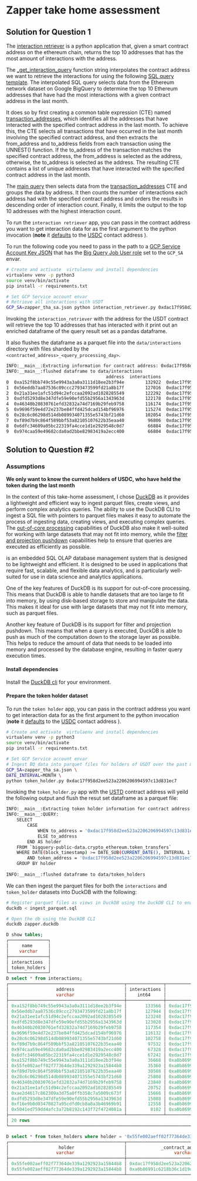 # Zapper take home assessment

## Solution for Question 1

The [interaction retriever](interaction_retriever.py) is a python application that, given a smart contract address on the ethereum chain, returns the top 10 addresses that has the most amount of interactions with the address. 

The [_get_interaction_query](interaction_retriever.py#L15) function string interpolates the contract address we want to retrieve the interactions for using the following [SQL query template](interaction_retriever.py#L24). The interpolated SQL query selects data from the Ethereum network dataset on Google BigQuery to determine the top 10 Ethereum addresses that have had the most interactions with a given contract address in the last month.

It does so by first creating a common table expression (CTE) named [transaction_addresses](interaction_retriever.py#L24), which identifies all the addresses that have interacted with the specified contract address in the last month. To achieve this, the CTE selects all transactions that have occurred in the last month involving the specified contract address, and then extracts the from_address and to_address fields from each transaction using the UNNEST() function. If the to_address of the transaction matches the specified contract address, the from_address is selected as the address, otherwise, the to_address is selected as the address. The resulting CTE contains a list of unique addresses that have interacted with the specified contract address in the last month.

The [main query](interaction_retriever.py#L36) then selects data from the [transaction_addresses](interaction_retriever.py#L24) CTE and groups the data by address. It then counts the number of interactions each address had with the specified contract address and orders the results in descending order of interaction count. Finally, it limits the output to the top 10 addresses with the highest interaction count.

To run the `interaction retriever` app, you can pass in the contract address you want to get interaction data for as the first argument to the python invocation (**note** it [defaults](interaction_retriever.py#L51) to the [USDC](https://etherscan.io/token/0xa0b86991c6218b36c1d19d4a2e9eb0ce3606eb48) contact address ). 

To run the following code you need to pass in the path to a [GCP Service Account Key JSON](https://cloud.google.com/iam/docs/keys-create-delete) that has the [Big Query Job User role](https://cloud.google.com/iam/docs/understanding-roles#bigquery.jobUser) set to the `GCP_SA` envar.

```sh
# Create and activate  virtulaenv and install dependencies
virtualenv venv -p python3
source venv/bin/activate 
pip install -r requirements.txt

# Set GCP Service account envar
# Retrieve all interactions with USDT
GCP_SA=zapper_tha_sa.json python interaction_retriever.py 0xdac17f958d2ee523a2206206994597c13d831ec7
```

Invoking the `interaction_retriever` with the address for the USDT contract will retrieve the top 10 addresses that has interacted with it print out an enriched dataframe of the query result set as a pandas dataframe. 

It also flushes the dataframe as a parquet file into the `data/interactions` directory with files sharded by the `<contracted_address>_<query_processing_day>`.

```sh
INFO:__main__:Extracting information for contract address: 0xdac17f958d2ee523a2206206994597c13d831ec7
INFO:__main__:flushed dataframe to data/interactions
                                      address  interactions                           _CONTRACT_ADDRESS _start_date   _end_date
0  0xa152f8bb749c55e9943a3a0a3111d18ee2b3f94e        132922  0xdac17f958d2ee523a2206206994597c13d831ec7  2023-03-21  2023-04-18
1  0x56eddb7aa87536c09ccc2793473599fd21a8b17f        127016  0xdac17f958d2ee523a2206206994597c13d831ec7  2023-03-21  2023-04-18
2  0x21a31ee1afc51d94c2efccaa2092ad1028285549        122292  0xdac17f958d2ee523a2206206994597c13d831ec7  2023-03-21  2023-04-18
3  0xdfd5293d8e347dfe59e90efd55b2956a1343963d        122178  0xdac17f958d2ee523a2206206994597c13d831ec7  2023-03-21  2023-04-18
4  0x46340b20830761efd32832a74d7169b29feb9758        116174  0xdac17f958d2ee523a2206206994597c13d831ec7  2023-03-21  2023-04-18
5  0x9696f59e4d72e237be84ffd425dcad154bf96976        115274  0xdac17f958d2ee523a2206206994597c13d831ec7  2023-03-21  2023-04-18
6  0x28c6c06298d514db089934071355e5743bf21d60        102054  0xdac17f958d2ee523a2206206994597c13d831ec7  2023-03-21  2023-04-18
7  0xf89d7b9c864f589bbf53a82105107622b35eaa40         96806  0xdac17f958d2ee523a2206206994597c13d831ec7  2023-03-21  2023-04-18
8  0x6dfc34609a05bc22319fa4cce1d1e2929548c0d7         66884  0xdac17f958d2ee523a2206206994597c13d831ec7  2023-03-21  2023-04-18
9  0x974caa59e49682cda0ad2bbe82983419a2ecc400         66804  0xdac17f958d2ee523a2206206994597c13d831ec7  2023-03-21  2023-04-18
```

## Solution to Question #2

### Assumptions
**We only want to know the current holders of USDC, who have held the token during the last month**

In the context of this take-home assessment, I chose [DuckDB](https://duckdb.org/) as it provides a lightweight and efficient way to ingest parquet files, create views, and perform complex analytics queries. The ability to use the DuckDB CLI to ingest a SQL file with pointers to parquet files makes it easy to automate the process of ingesting data, creating views, and executing complex queries. The [out-of-core processing](https://duckdb.org/2021/06/25/querying-parquet.html) capabilities of DuckDB also make it well-suited for working with large datasets that may not fit into memory, while the [filter and projection pushdown](https://duckdb.org/2021/06/25/querying-parquet.html#automatic-filter--projection-pushdown) capabilities help to ensure that queries are executed as efficiently as possible.

 is an embedded SQL OLAP database management system that is designed to be lightweight and efficient. It is designed to be used in applications that require fast, scalable, and flexible data analytics, and is particularly well-suited for use in data science and analytics applications.

One of the key features of DuckDB is its support for out-of-core processing. This means that DuckDB is able to handle datasets that are too large to fit into memory, by using disk-based storage to store and manipulate the data. This makes it ideal for use with large datasets that may not fit into memory, such as parquet files.

Another key feature of DuckDB is its support for filter and projection pushdown. This means that when a query is executed, DuckDB is able to push as much of the computation down to the storage layer as possible. This helps to reduce the amount of data that needs to be loaded into memory and processed by the database engine, resulting in faster query execution times.

#### Install dependencies

Install the [DuckDB cli](https://duckdb.org/docs/api/cli.html#installation) for your environment. 

#### Prepare the token holder dataset

To run the `token holder` app, you can pass in the contract address you want to get interaction data for as the first argument to the python invocation (**note** it [defaults](interaction_retriever.py#L51) to the [USDC](https://etherscan.io/token/0xa0b86991c6218b36c1d19d4a2e9eb0ce3606eb48) contact address ).

```bash
# Create and activate  virtulaenv and install dependencies
virtualenv venv -p python3
source venv/bin/activate 
pip install -r requirements.txt

# Set GCP Service account envar
# Ingest BQ data into parquet files for holders of USDT over the past month
GCP_SA=zapper_tha_sa.json \
DATE_INTERVAL=MONTH \
python token_holder.py 0xdac17f958d2ee523a2206206994597c13d831ec7
```

Invoking the `token_holder.py` app with the [USTD](https://etherscan.io/token/0xdac17f958d2ee523a2206206994597c13d831ec7) contract address will yeild the following output and flush the resut set dataframe as a parquet file:

```bash
INFO:__main__:Extracting token holder information for contract address: 0xdac17f958d2ee523a2206206994597c13d831ec7 for the last MONTH
INFO:__main__:QUERY: 
    SELECT
        CASE 
            WHEN to_address = '0xdac17f958d2ee523a2206206994597c13d831ec7' THEN from_address
            ELSE to_address
        END AS holder
    FROM `bigquery-public-data.crypto_ethereum.token_transfers`
    WHERE DATE(block_timestamp) >= DATE_SUB(CURRENT_DATE(), INTERVAL 1 MONTH)
        AND token_address = '0xdac17f958d2ee523a2206206994597c13d831ec7'
    GROUP BY holder
    
INFO:__main__:flushed dataframe to data/token_holders
```

We can then ingest the parquet files for both the `interactions` and `token_holder` datasets into DuckDB with the following:

```sh
# Register parquet files as views in DuckDB using the DuckDB CLI to enable out of core processing
duckdb < ingest_parquet.sql

# Open the db using the DuckDB CLI
duckdb zapper.duckdb
```

```sql
D show tables;
┌───────────────┐
│     name      │
│    varchar    │
├───────────────┤
│ interactions  │
│ token_holders │
└───────────────┘
D select * from interactions;
┌────────────────────────────────────────────┬──────────────┬────────────────────────────────────────────┬─────────────┬────────────┬────────────────────────────┐
│                  address                   │ interactions │             _contract_address              │ _start_date │ _end_date  │      processing_time       │
│                  varchar                   │    int64     │                  varchar                   │   varchar   │  varchar   │         timestamp          │
├────────────────────────────────────────────┼──────────────┼────────────────────────────────────────────┼─────────────┼────────────┼────────────────────────────┤
│ 0xa152f8bb749c55e9943a3a0a3111d18ee2b3f94e │       133566 │ 0xdac17f958d2ee523a2206206994597c13d831ec7 │ 2023-03-21  │ 2023-04-18 │ 2023-04-18 15:51:53.999956 │
│ 0x56eddb7aa87536c09ccc2793473599fd21a8b17f │       127944 │ 0xdac17f958d2ee523a2206206994597c13d831ec7 │ 2023-03-21  │ 2023-04-18 │ 2023-04-18 15:51:53.999956 │
│ 0x21a31ee1afc51d94c2efccaa2092ad1028285549 │       123248 │ 0xdac17f958d2ee523a2206206994597c13d831ec7 │ 2023-03-21  │ 2023-04-18 │ 2023-04-18 15:51:53.999956 │
│ 0xdfd5293d8e347dfe59e90efd55b2956a1343963d │       123028 │ 0xdac17f958d2ee523a2206206994597c13d831ec7 │ 2023-03-21  │ 2023-04-18 │ 2023-04-18 15:51:53.999956 │
│ 0x46340b20830761efd32832a74d7169b29feb9758 │       117354 │ 0xdac17f958d2ee523a2206206994597c13d831ec7 │ 2023-03-21  │ 2023-04-18 │ 2023-04-18 15:51:53.999956 │
│ 0x9696f59e4d72e237be84ffd425dcad154bf96976 │       116132 │ 0xdac17f958d2ee523a2206206994597c13d831ec7 │ 2023-03-21  │ 2023-04-18 │ 2023-04-18 15:51:53.999956 │
│ 0x28c6c06298d514db089934071355e5743bf21d60 │       102758 │ 0xdac17f958d2ee523a2206206994597c13d831ec7 │ 2023-03-21  │ 2023-04-18 │ 2023-04-18 15:51:53.999956 │
│ 0xf89d7b9c864f589bbf53a82105107622b35eaa40 │        97532 │ 0xdac17f958d2ee523a2206206994597c13d831ec7 │ 2023-03-21  │ 2023-04-18 │ 2023-04-18 15:51:53.999956 │
│ 0x974caa59e49682cda0ad2bbe82983419a2ecc400 │        67328 │ 0xdac17f958d2ee523a2206206994597c13d831ec7 │ 2023-03-21  │ 2023-04-18 │ 2023-04-18 15:51:53.999956 │
│ 0x6dfc34609a05bc22319fa4cce1d1e2929548c0d7 │        67242 │ 0xdac17f958d2ee523a2206206994597c13d831ec7 │ 2023-03-21  │ 2023-04-18 │ 2023-04-18 15:51:53.999956 │
│ 0xa152f8bb749c55e9943a3a0a3111d18ee2b3f94e │        36668 │ 0xa0b86991c6218b36c1d19d4a2e9eb0ce3606eb48 │ 2023-03-21  │ 2023-04-18 │ 2023-04-18 15:52:12.104472 │
│ 0x55fe002aeff02f77364de339a1292923a15844b8 │        35360 │ 0xa0b86991c6218b36c1d19d4a2e9eb0ce3606eb48 │ 2023-03-21  │ 2023-04-18 │ 2023-04-18 15:52:12.104472 │
│ 0xf89d7b9c864f589bbf53a82105107622b35eaa40 │        30588 │ 0xa0b86991c6218b36c1d19d4a2e9eb0ce3606eb48 │ 2023-03-21  │ 2023-04-18 │ 2023-04-18 15:52:12.104472 │
│ 0x28c6c06298d514db089934071355e5743bf21d60 │        25808 │ 0xa0b86991c6218b36c1d19d4a2e9eb0ce3606eb48 │ 2023-03-21  │ 2023-04-18 │ 2023-04-18 15:52:12.104472 │
│ 0x46340b20830761efd32832a74d7169b29feb9758 │        23840 │ 0xa0b86991c6218b36c1d19d4a2e9eb0ce3606eb48 │ 2023-03-21  │ 2023-04-18 │ 2023-04-18 15:52:12.104472 │
│ 0x21a31ee1afc51d94c2efccaa2092ad1028285549 │        20752 │ 0xa0b86991c6218b36c1d19d4a2e9eb0ce3606eb48 │ 2023-03-21  │ 2023-04-18 │ 2023-04-18 15:52:12.104472 │
│ 0xae2d4617c862309a3d75a0ffb358c7a5009c673f │        15666 │ 0xa0b86991c6218b36c1d19d4a2e9eb0ce3606eb48 │ 2023-03-21  │ 2023-04-18 │ 2023-04-18 15:52:12.104472 │
│ 0xdfd5293d8e347dfe59e90efd55b2956a1343963d │        15088 │ 0xa0b86991c6218b36c1d19d4a2e9eb0ce3606eb48 │ 2023-03-21  │ 2023-04-18 │ 2023-04-18 15:52:12.104472 │
│ 0xf16e9b0d03470827a95cdfd0cb8a8a3b46969b91 │        12558 │ 0xa0b86991c6218b36c1d19d4a2e9eb0ce3606eb48 │ 2023-03-21  │ 2023-04-18 │ 2023-04-18 15:52:12.104472 │
│ 0x5041ed759dd4afc3a72b8192c143f72f4724081a │         8102 │ 0xa0b86991c6218b36c1d19d4a2e9eb0ce3606eb48 │ 2023-03-21  │ 2023-04-18 │ 2023-04-18 15:52:12.104472 │
├────────────────────────────────────────────┴──────────────┴────────────────────────────────────────────┴─────────────┴────────────┴────────────────────────────┤
│ 20 rows                                                                                                                                              6 columns │
└────────────────────────────────────────────────────────────────────────────────────────────────────────────────────────────────────────────────────────────────┘
```

```sql
D select * from token_holders where holder = '0x55fe002aeff02f77364de339a1292923a15844b8';
┌────────────────────────────────────────────┬────────────────────────────────────────────┬─────────────┬────────────┬────────────────────────────┐
│                   holder                   │             _contract_address              │ _start_date │ _end_date  │      _processing_time      │
│                  varchar                   │                  varchar                   │   varchar   │  varchar   │         timestamp          │
├────────────────────────────────────────────┼────────────────────────────────────────────┼─────────────┼────────────┼────────────────────────────┤
│ 0x55fe002aeff02f77364de339a1292923a15844b8 │ 0xdac17f958d2ee523a2206206994597c13d831ec7 │ 2023-03-21  │ 2023-04-18 │ 2023-04-18 15:50:35.552037 │
│ 0x55fe002aeff02f77364de339a1292923a15844b8 │ 0xa0b86991c6218b36c1d19d4a2e9eb0ce3606eb48 │ 2023-03-21  │ 2023-04-18 │ 2023-04-18 15:51:15.59525  │
└────────────────────────────────────────────┴────────────────────────────────────────────┴─────────────┴────────────┴────────────────────────────┘
```
